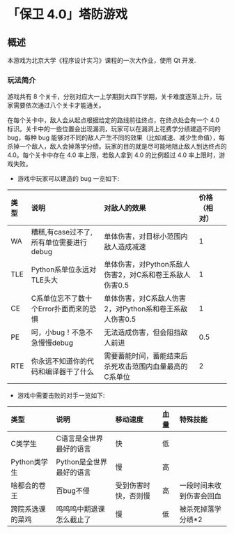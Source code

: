 # 「保卫 4.0」塔防游戏

## 概述

本游戏为北京大学《程序设计实习》课程的一次大作业，使用 Qt 开发.

### 玩法简介

游戏共有 8 个关卡，分别对应大一上学期到大四下学期，关卡难度逐渐上升，玩家需要依次通过八个关卡才能通关。

在每个关卡中，敌人会从起点根据给定的路线前往终点，在终点处会有一个 4.0 标识。关卡中的一些位置会出现漏洞，玩家可以在漏洞上花费学分绩建造不同的 bug，每种 bug 能够对不同的敌人产生不同的效果（比如减速、减少生命值），每杀掉一个敌人，敌人会掉落学分绩。玩家的目的就是尽可能地阻止敌人到达终点的 4.0。每个关卡中存在 4.0 率上限，若敌人拿到 4.0 的比例超过 4.0 率上限时，游戏失败。

* 游戏中玩家可以建造的 bug 一览如下:

|类型	|说明	|对敌人的效果|	价格（相对）|
|:---|:---|:---|:---|
|WA|	糟糕,有case过不了,所有单位需要进行debug|	单体伤害，对目标小范围内敌人造成减速|1|
|TLE|	Python系单位永远对TLE头大	|单体伤害，对Python系敌人伤害2，对C系和卷王系敌人伤害0.5|	1|
|CE|	C系单位忘不了数十个Error扑面而来的恐惧|	单体伤害，对C系敌人伤害2，对Python系和卷王系敌人伤害0.5|	1|
|PE|	呵，小bug！不急不急慢慢debug|	无法造成伤害，但会阻挡敌人前进|	0.5|
|RTE|	你永远不知道你的代码和编译器干了什么|	需要蓄能时间，蓄能结束后杀死攻击范围内血量最高的C系单位|	2|

* 游戏中需要击败的对手一览如下:

|类型|	说明|	移动速度	|血量|	特殊技能|
|:---|:---|:---|:---|:---|
|C类学生|	C语言是全世界最好的语言|	快|	低||	
|Python类学生|	Python是全世界最好的语言|	慢|	高||	
|啥都会的卷王|	百bug不侵|	受到伤害时快，否则慢|	高|	一段时间未收到伤害会回血|
|跨院系选课的菜鸡|	呜呜呜中期退课怎么截止了|	慢|	低|	被杀死掉落学分绩*2|
